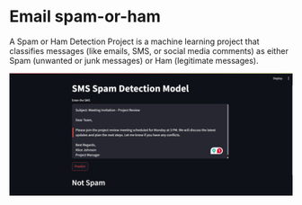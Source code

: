 # Email spam-or-ham
A Spam or Ham Detection Project is a machine learning project that classifies messages (like emails, SMS, or social media comments) as either Spam (unwanted or junk messages) or Ham (legitimate messages).


![image alt](https://github.com/manishkuchalia12/Email-spam-ham/blob/f7160cae463e3112f086d892bf22640b611a37a6/Screenshot%202025-02-09%20212557.png)



